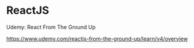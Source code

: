 # ReactJS
Udemy: React From The Ground Up

https://www.udemy.com/reactjs-from-the-ground-up/learn/v4/overview
